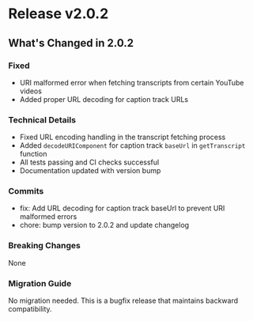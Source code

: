 # Release v2.0.2

## What's Changed in 2.0.2

### Fixed
- URI malformed error when fetching transcripts from certain YouTube videos
- Added proper URL decoding for caption track URLs

### Technical Details
- Fixed URL encoding handling in the transcript fetching process
- Added `decodeURIComponent` for caption track `baseUrl` in `getTranscript` function
- All tests passing and CI checks successful
- Documentation updated with version bump

### Commits
- fix: Add URL decoding for caption track baseUrl to prevent URI malformed errors
- chore: bump version to 2.0.2 and update changelog

### Breaking Changes
None

### Migration Guide
No migration needed. This is a bugfix release that maintains backward compatibility.